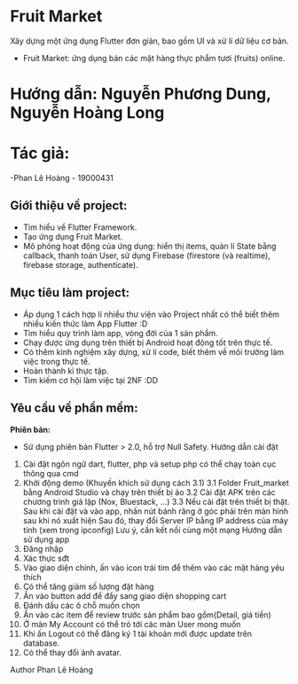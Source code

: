 # Fruit Market 
Xây dựng một ứng dụng Flutter đơn giản, bao gồm UI và xử lí dữ liệu cơ bản.
- Fruit Market: ứng dụng bán các mặt hàng thực phẩm tươi (fruits) online.
# Hướng dẫn: Nguyễn Phương Dung, Nguyễn Hoàng Long

# Tác giả:
-Phan Lê Hoàng - 19000431

## Giới thiệu về project:
- Tìm hiểu về Flutter Framework.
- Tạo ứng dụng Fruit Market.
- Mô phỏng hoạt động của ứng dụng: hiển thị items, quản lí State bằng callback, thanh toán User, sử dụng Firebase (firestore (và realtime), firebase storage, authenticate).

## Mục tiêu làm project:
- Áp dụng 1 cách hợp lí nhiều thư viện vào Project nhất có thể biết thêm nhiều kiến thức làm App Flutter :D
- Tìm hiểu quy trình làm app, vòng đời của 1 sản phẩm.
- Chạy được ứng dụng trên thiết bị Android hoạt động tốt trên thực tế.
- Có thêm kinh nghiệm xây dựng, xử lí code, biết thêm về môi trường làm việc trong thực tế.
- Hoàn thành kì thực tập.
- Tìm kiếm cơ hội làm việc tại 2NF :DD

## Yêu cầu về phần mềm:

**Phiên bản:**
- Sử dụng phiên bản Flutter > 2.0, hỗ trợ Null Safety.
Hướng dẫn cài đặt
1. Cài đặt ngôn ngữ dart, flutter, php và setup php có thể chạy toàn cục thông qua cmd
2. Khởi động demo (Khuyến khích sử dụng cách 3.1)
  3.1 Folder Fruit_market bằng Android Studio và chạy trên thiết bị ảo
  3.2 Cài đặt APK trên các chương trình giả lập (Nox, Bluestack, ...)
  3.3 Nếu cài đặt trên thiết bị thật. Sau khi cài đặt và vào app, nhấn nút bánh răng ở góc phải trên màn hình sau khi nó xuất hiện
      Sau đó, thay đổi Server IP bằng IP address của máy tính (xem trong ipconfig)
      Lưu ý, cần kết nối cùng một mạng
Hướng dẫn sử dụng app
1. Đăng nhập
2. Xác thực sđt 
3. Vào giao diện chính, ấn vào icon trái tim để thêm vào các mặt hàng yêu thích
4. Có thể tăng giảm số lượng đặt hàng 
5. Ấn vào button add để đẩy sang giao diện shopping cart
6. Đánh dấu các ô chỗ muốn chọn
7. Ấn vào các item để review trước sản phẩm bao gồm(Detail, giá tiền)
8. Ở màn My Account có thể trỏ tới các màn User mong muốn
9. Khi ấn Logout có thể đăng ký 1 tài khoản mới được update trên database.
10. Có thể thay đổi ảnh avatar.

Author
Phan Lê Hoàng
